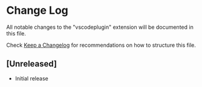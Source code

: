 # Change Log

All notable changes to the "vscodeplugin" extension will be documented in this file.

Check [Keep a Changelog](http://keepachangelog.com/) for recommendations on how to structure this file.

## [Unreleased]

- Initial release